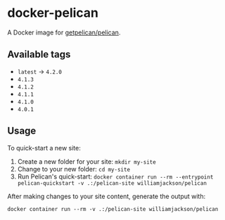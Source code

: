 # docker-pelican

A Docker image for [getpelican/pelican](https://github.com/getpelican/pelican).

## Available tags

*   `latest` &rarr; `4.2.0`
*   `4.1.3`
*   `4.1.2`
*   `4.1.1`
*   `4.1.0`
*   `4.0.1`

## Usage

To quick-start a new site:

1.  Create a new folder for your site: `mkdir my-site`
2.  Change to your new folder: `cd my-site`
3.  Run Pelican's quick-start: `docker container run --rm --entrypoint pelican-quickstart -v .:/pelican-site williamjackson/pelican`

After making changes to your site content, generate the output with:

`docker container run --rm -v .:/pelican-site williamjackson/pelican`
